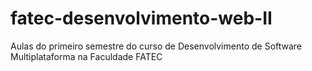# fatec-desenvolvimento-web-II
Aulas do primeiro semestre do curso de Desenvolvimento de Software Multiplataforma na Faculdade FATEC
